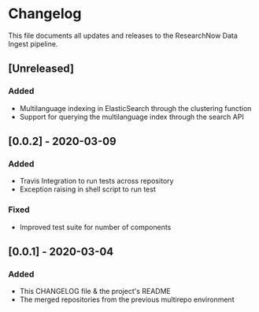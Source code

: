 # Changelog
This file documents all updates and releases to the ResearchNow Data Ingest pipeline.

## [Unreleased]
### Added
- Multilanguage indexing in ElasticSearch through the clustering function
- Support for querying the multilanguage index through the search API

## [0.0.2] - 2020-03-09
### Added
- Travis Integration to run tests across repository
- Exception raising in shell script to run test
### Fixed
- Improved test suite for number of components

## [0.0.1] - 2020-03-04
### Added
- This CHANGELOG file & the project's README
- The merged repositories from the previous multirepo environment
